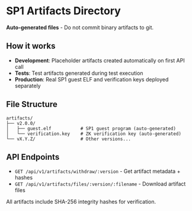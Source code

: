 # SP1 Artifacts Directory

**Auto-generated files** - Do not commit binary artifacts to git.

## How it works

- **Development**: Placeholder artifacts created automatically on first API call
- **Tests**: Test artifacts generated during test execution  
- **Production**: Real SP1 guest ELF and verification keys deployed separately

## File Structure

```
artifacts/
├── v2.0.0/
│   ├── guest.elf           # SP1 guest program (auto-generated)
│   └── verification.key    # ZK verification key (auto-generated)
└── vX.Y.Z/                 # Other versions...
```

## API Endpoints

- `GET /api/v1/artifacts/withdraw/:version` - Get artifact metadata + hashes
- `GET /api/v1/artifacts/files/:version/:filename` - Download artifact files

All artifacts include SHA-256 integrity hashes for verification.
